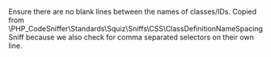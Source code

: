 Ensure there are no blank lines between the names of classes/IDs. Copied from \PHP_CodeSniffer\Standards\Squiz\Sniffs\CSS\ClassDefinitionNameSpacingSniff because we also check for comma separated selectors on their own line.